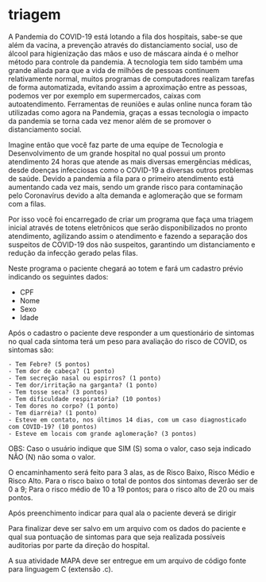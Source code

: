 # triagem
A Pandemia do COVID-19 está lotando a fila dos hospitais, sabe-se que além da vacina, a prevenção através do distanciamento social, uso de álcool para higienização das mãos e uso de máscara ainda é o melhor método para controle da pandemia. A tecnologia tem sido também uma grande aliada para que a vida de milhões de pessoas continuem relativamente normal, muitos programas de computadores realizam tarefas de forma automatizada, evitando assim a aproximação entre as pessoas, podemos ver por exemplo em supermercados, caixas com autoatendimento. Ferramentas de reuniões e aulas online nunca foram tão utilizadas como agora na Pandemia, graças a essas tecnologia o impacto da pandemia se torna cada vez menor além de se promover o distanciamento social.

Imagine então que você faz parte de uma equipe de Tecnologia e Desenvolvimento de um grande hospital no qual possui um pronto atendimento 24 horas que atende as mais diversas emergências médicas, desde doenças infecciosas como o COVID-19 a diversas outros problemas de saúde. Devido a pandemia a fila para o primeiro atendimento está aumentando cada vez mais, sendo um grande risco para contaminação pelo Coronavírus devido a alta demanda e aglomeração que se formam com a filas.

Por isso você foi encarregado de criar um programa que faça uma triagem inicial através de totens eletrônicos que serão disponibilizados no pronto atendimento, agilizando assim o atendimento e fazendo a separação dos suspeitos de COVID-19 dos não suspeitos, garantindo um distanciamento e redução da infecção gerado pelas filas.

Neste programa o paciente chegará ao totem e fará um cadastro prévio indicando os seguintes dados:
- CPF
- Nome
- Sexo
- Idade

Após o cadastro o paciente deve responder a um questionário de sintomas no qual cada sintoma terá um peso para avaliação do risco de COVID, os sintomas são:

    - Tem Febre? (5 pontos)
    - Tem dor de cabeça? (1 ponto)
    - Tem secreção nasal ou espirros? (1 ponto)
    - Tem dor/irritação na garganta? (1 ponto)
    - Tem tosse seca? (3 pontos)
    - Tem dificuldade respiratória? (10 pontos)
    - Tem dores no corpo? (1 ponto)
    - Tem diarréia? (1 ponto)
    - Esteve em contato, nos últimos 14 dias, com um caso diagnosticado com COVID-19? (10 pontos)
    - Esteve em locais com grande aglomeração? (3 pontos)

OBS: Caso o usuário indique que SIM (S) soma o valor, caso seja indicado NÃO (N) não soma o valor.

O encaminhamento será feito para 3 alas, as de Risco Baixo, Risco Médio e Risco Alto.
Para o risco baixo o total de pontos dos sintomas deverão ser de 0 a 9;
Para o risco médio de 10 a 19 pontos;
para o risco alto de 20 ou mais pontos.

Após preenchimento indicar para qual ala o paciente deverá se dirigir

Para finalizar deve ser salvo em um arquivo com os dados do paciente e qual sua pontuação de sintomas para que seja realizada possíveis auditorias por parte da direção do hospital.

​A sua atividade MAPA deve ser entregue em um arquivo de código fonte para linguagem C (extensão .c).